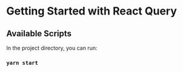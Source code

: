 # Getting Started with React Query

## Available Scripts

In the project directory, you can run:

### `yarn start`
